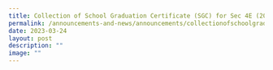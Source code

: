 ```yaml
---
title: Collection of School Graduation Certificate (SGC) for Sec 4E (2022 cohort)
permalink: /announcements-and-news/announcements/collectionofschoolgradcertsgcforsec4e/
date: 2023-03-24
layout: post
description: ""
image: ""
---
```

